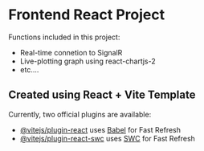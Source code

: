 # Frontend React Project
Functions included in this project:
- Real-time connetion to SignalR
- Live-plotting graph using react-chartjs-2
- etc....

## Created using React + Vite Template

Currently, two official plugins are available:
- [@vitejs/plugin-react](https://github.com/vitejs/vite-plugin-react/blob/main/packages/plugin-react/README.md) uses [Babel](https://babeljs.io/) for Fast Refresh
- [@vitejs/plugin-react-swc](https://github.com/vitejs/vite-plugin-react-swc) uses [SWC](https://swc.rs/) for Fast Refresh
